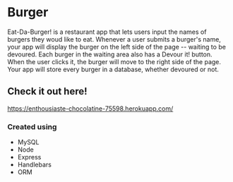 # Burger
Eat-Da-Burger! is a restaurant app that lets users input the names of burgers they woud like to eat.  Whenever a user submits a burger's name, your app will display the burger on the left side of the page -- waiting to be devoured.  Each burger in the waiting area also has a Devour it! button.  When the user clicks it, the burger will move to the right side of the page.
Your app will store every burger in a database, whether devoured or not.

## Check it out here!

https://enthousiaste-chocolatine-75598.herokuapp.com/


### Created using
- MySQL
- Node
- Express
- Handlebars
- ORM
